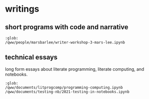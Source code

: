 # writings

## short programs with code and narrative

```{toctree} 
:glob:
/qww/people/marsbarlee/writer-workshop-3-mars-lee.ipynb
```


## technical essays

long form essays about literate programming, literate computing, and notebooks.

```{toctree} 
:glob:
/qww/documents/litprogcomp/programming-computing.ipynb
/qww/documents/testing-nb/2021-testing-in-notebooks.ipynb
```

